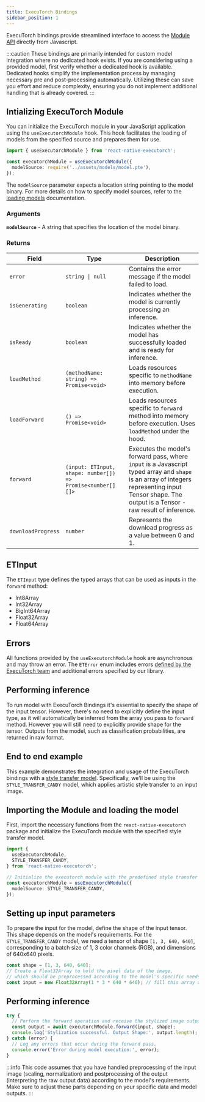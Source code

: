 ```yaml
---
title: ExecuTorch Bindings
sidebar_position: 1
---
```


ExecuTorch bindings provide streamlined interface to access the [Module API](https://pytorch.org/executorch/stable/extension-module.html) directly from Javascript.

:::caution
These bindings are primarily intended for custom model integration where no dedicated hook exists. If you are considering using a provided model, first verify whether a dedicated hook is available. Dedicated hooks simplify the implementation process by managing necessary pre and post-processing automatically. Utilizing these can save you effort and reduce complexity, ensuring you do not implement additional handling that is already covered.
:::

## Intializing ExecuTorch Module

You can initialize the ExecuTorch module in your JavaScript application using the `useExecutorchModule` hook. This hook facilitates the loading of models from the specified source and prepares them for use.

```typescript
import { useExecutorchModule } from 'react-native-executorch';

const executorchModule = useExecutorchModule({
  modelSource: require('../assets/models/model.pte'),
});
```

The `modelSource` parameter expects a location string pointing to the model binary. For more details on how to specify model sources, refer to the [loading models](../fundamentals/loading-models.md) documentation.

### Arguments

**`modelSource`** - A string that specifies the location of the model binary.

### Returns

| Field              | Type                                                       | Description                                                                                                                                                                                         |
| ------------------ | ---------------------------------------------------------- | --------------------------------------------------------------------------------------------------------------------------------------------------------------------------------------------------- |
| `error`            | <code>string &#124; null</code>                            | Contains the error message if the model failed to load.                                                                                                                                             |
| `isGenerating`     | `boolean`                                                  | Indicates whether the model is currently processing an inference.                                                                                                                                   |
| `isReady`          | `boolean`                                                  | Indicates whether the model has successfully loaded and is ready for inference.                                                                                                                     |
| `loadMethod`       | `(methodName: string) => Promise<void>`                    | Loads resources specific to `methodName` into memory before execution.                                                                                                                              |
| `loadForward`      | `() => Promise<void>`                                      | Loads resources specific to `forward` method into memory before execution. Uses `loadMethod` under the hood.                                                                                        |
| `forward`          | `(input: ETInput, shape: number[]) => Promise<number[][]>` | Executes the model's forward pass, where `input` is a Javascript typed array and `shape` is an array of integers representing input Tensor shape. The output is a Tensor - raw result of inference. |
| `downloadProgress` | `number`                                                   | Represents the download progress as a value between 0 and 1.                                                                                                                                        |

## ETInput

The `ETInput` type defines the typed arrays that can be used as inputs in the `forward` method:

- Int8Array
- Int32Array
- BigInt64Array
- Float32Array
- Float64Array

## Errors

All functions provided by the `useExecutorchModule` hook are asynchronous and may throw an error. The `ETError` enum includes errors [defined by the ExecuTorch team](https://github.com/pytorch/executorch/blob/main/runtime/core/error.h) and additional errors specified by our library.

## Performing inference

To run model with ExecuTorch Bindings it's essential to specify the shape of the input tensor. However, there's no need to explicitly define the input type, as it will automatically be inferred from the array you pass to `forward` method. However you will still need to explicitly provide shape for the tensor. Outputs from the model, such as classification probabilities, are returned in raw format.

## End to end example

This example demonstrates the integration and usage of the ExecuTorch bindings with a [style transfer model](../computer-vision/useStyleTransfer.md). Specifically, we'll be using the `STYLE_TRANSFER_CANDY` model, which applies artistic style transfer to an input image.

## Importing the Module and loading the model

First, import the necessary functions from the `react-native-executorch` package and initialize the ExecuTorch module with the specified style transfer model.

```typescript
import {
  useExecutorchModule,
  STYLE_TRANSFER_CANDY,
} from 'react-native-executorch';

// Initialize the executorch module with the predefined style transfer model.
const executorchModule = useExecutorchModule({
  modelSource: STYLE_TRANSFER_CANDY,
});
```

## Setting up input parameters

To prepare the input for the model, define the shape of the input tensor. This shape depends on the model's requirements. For the `STYLE_TRANSFER_CANDY` model, we need a tensor of shape `[1, 3, 640, 640]`, corresponding to a batch size of 1, 3 color channels (RGB), and dimensions of 640x640 pixels.

```typescript
const shape = [1, 3, 640, 640];
// Create a Float32Array to hold the pixel data of the image,
// which should be preprocessed according to the model's specific needs.
const input = new Float32Array(1 * 3 * 640 * 640); // fill this array with your image data
```

## Performing inference

```typescript
try {
  // Perform the forward operation and receive the stylized image output.
  const output = await executorchModule.forward(input, shape);
  console.log('Stylization successful. Output Shape:', output.length);
} catch (error) {
  // Log any errors that occur during the forward pass.
  console.error('Error during model execution:', error);
}
```

:::info
This code assumes that you have handled preprocessing of the input image (scaling, normalization) and postprocessing of the output (interpreting the raw output data) according to the model's requirements. Make sure to adjust these parts depending on your specific data and model outputs.
:::
